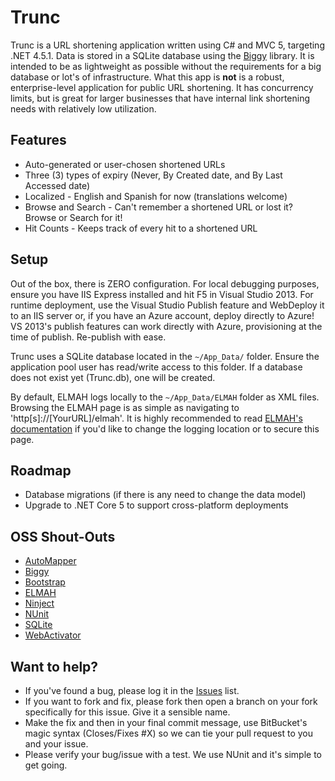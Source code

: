 # Trunc #

Trunc is a URL shortening application written using C# and MVC 5, targeting .NET 4.5.1.  Data is stored in a SQLite database using the [Biggy](https://github.com/xivsolutions/biggy) library.  It is intended to be as lightweight as possible without the requirements for a big database or lot's of infrastructure.  What this app is **not** is a robust, enterprise-level application for public URL shortening.  It has concurrency limits, but is great for larger businesses that have internal link shortening needs with relatively low utilization.

## Features ##

* Auto-generated or user-chosen shortened URLs
* Three (3) types of expiry (Never, By Created date, and By Last Accessed date)
* Localized - English and Spanish for now (translations welcome)
* Browse and Search - Can't remember a shortened URL or lost it?  Browse or Search for it!
* Hit Counts - Keeps track of every hit to a shortened URL

## Setup ##

Out of the box, there is ZERO configuration.  For local debugging purposes, ensure you have IIS Express installed and hit F5 in Visual Studio 2013.  For runtime deployment, use the Visual Studio Publish feature and WebDeploy it to an IIS server or, if you have an Azure account, deploy directly to Azure!  VS 2013's publish features can work directly with Azure, provisioning at the time of publish.  Re-publish with ease.

Trunc uses a SQLite database located in the `~/App_Data/` folder.  Ensure the application pool user has read/write access to this folder.  If a database does not exist yet (Trunc.db), one will be created.

By default, ELMAH logs locally to the `~/App_Data/ELMAH` folder as XML files.  Browsing the ELMAH page is as simple as navigating to 'http[s]://[YourURL]/elmah'.  It is highly recommended to read [ELMAH's documentation](https://code.google.com/p/elmah/) if you'd like to change the logging location or to secure this page.

## Roadmap ##

* Database migrations (if there is any need to change the data model)
* Upgrade to .NET Core 5 to support cross-platform deployments

## OSS Shout-Outs ##
* [AutoMapper](https://github.com/AutoMapper/AutoMapper)
* [Biggy](https://github.com/xivsolutions/biggy)
* [Bootstrap](http://getbootstrap.com/)
* [ELMAH](https://code.google.com/p/elmah/)
* [Ninject](https://github.com/ninject/ninject)
* [NUnit](http://www.nunit.org/)
* [SQLite](http://www.sqlite.org/)
* [WebActivator](https://github.com/davidebbo/WebActivator)

## Want to help? ##

* If you've found a bug, please log it in the [Issues](https://bitbucket.org/Sumo/trunc/issues?status=new&status=open) list.
* If you want to fork and fix, please fork then open a branch on your fork specifically for this issue.  Give it a sensible name.
* Make the fix and then in your final commit message, use BitBucket's magic syntax (Closes/Fixes #X) so we can tie your pull request to you and your issue.
* Please verify your bug/issue with a test.  We use NUnit and it's simple to get going.